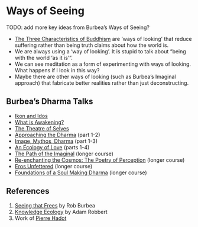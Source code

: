 # Ways of Seeing

TODO: add more key ideas from Burbea’s Ways of Seeing?

* [The Three Characteristics of Buddhism][1] are ‘ways of looking’ that reduce suffering rather than being truth claims about how the world is.
* We are always using a ‘way of looking’. It is stupid to talk about “being with the world ‘as it is’“.
* We can see meditation as a form of experimenting with ways of looking. What happens if I look in this way?
* Maybe there are other ways of looking (such as Burbea’s Imaginal approach) that fabricate better realities rather than just deconstructing.

## Burbea’s Dharma Talks
* [Ikon and Idos][2]
* [What is Awakening?][3]
* [The Theatre of Selves][4]
* [Approaching the Dharma][5] (part 1-2)
* [Image, Mythos, Dharma][6] (part 1-3)
* [An Ecology of Love][7] (parts 1-4)
* [The Path of the Imaginal][8] (longer course)
* [Re-enchanting the Cosmos: The Poetry of Perception][9] (longer course)
* [Eros Unfettered][10] (longer course)
* [Foundations of a Soul Making Dharma][11] (longer course)

## References
1. [Seeing that Frees][12] by Rob Burbea
2. [Knowledge Ecology][13] by Adam Robbert
3. Work of [Pierre Hadot][14]

[1]:	https://www.wikiwand.com/en/Three_marks_of_existence
[2]:	https://dharmaseed.org/teacher/210/?search=ikon+eidos
[3]:	https://dharmaseed.org/teacher/210/talk/50500/
[4]:	https://dharmaseed.org/teacher/210/talk/21819/
[5]:	https://dharmaseed.org/teacher/210/talk/17960/
[6]:	https://dharmaseed.org/retreats/2494/
[7]:	https://dharmaseed.org/retreats/2757/
[8]:	http://dharmaseed.org/retreats/2678
[9]:	https://dharmaseed.org/retreats/3049
[10]:	https://dharmaseed.org/retreats/3270
[11]:	https://dharmaseed.org/retreats/3972/
[12]:	https://www.goodreads.com/book/show/23465025-seeing-that-frees?ac=1&from_search=true
[13]:	https://knowledge-ecology.com/
[14]:	https://www.wikiwand.com/en/Pierre_Hadot